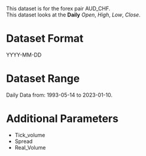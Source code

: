 This dataset is for the forex pair AUD_CHF.    
This dataset looks at the **Daily** _Open_, _High_, _Low_, _Close_.   

# Dataset Format  

YYYY-MM-DD    

# Dataset Range    

Daily Data from: 1993-05-14 to 2023-01-10.    

# Additional Parameters    

* Tick_volume    
* Spread    
* Real_Volume    
 